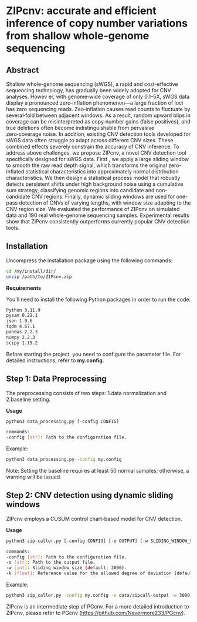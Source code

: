 # ZIPcnv: accurate and efficient inference of copy number variations from shallow whole-genome sequencing

## Abstract
Shallow whole-genome sequencing (sWGS), a rapid and cost-effective sequencing technology, has gradually been widely adopted for CNV analyses. Howev er, with genome‑wide coverage of only 0.1–5X, sWGS data display a pronounced zero‑inflation phenomenon—a large fraction of loci has zero sequencing reads. Zeo‑inflation causes read counts to fluctuate by several‑fold between adjacent windows. As a result, random upward blips in coverage can be misinterpreted as copy‑number gains (false positives), and true deletions often become indistinguishable from pervasive zero‑coverage noise. In addition,  existing CNV detection tools developed for sWGS data often struggle to adapt across different CNV sizes. These combined effects severely constrain the accuracy of CNV inference. To address above challenges, we propose ZIPcnv, a novel CNV detection tool specifically designed for sWGS data. First , we apply a large sliding window to smooth the raw read depth signal, which transforms the original zero-inflated statistical characteristics into approximately normal distribution characteristics. We  then design a statistical process model that robustly detects persistent shifts under high background noise using a cumulative sum strategy, classifying genomic regions into candidate and non-candidate CNV regions. Finally, dynamic sliding windows are used for one-pass detection of CNVs of varying lengths, with window size adapting to the CNV region size. We evaluated the performance of ZIPcnv on simulated data and 190 real whole-genome sequencing samples. Experimental results show that ZIPcnv consistently outperforms currently popular CNV detection tools.


## Installation
Uncompress the installation package using the following commands:

```bash
cd /my/install/dir/
unzip /path/to/ZIPcnv.zip
```

**Requirements**

You'll need to install the following Python packages in order to run the code:

```bash
Python 3.11.9 
pysam 0.22.1
json 1.9.6
tqdm 4.67.1
pandas 2.2.3
numpy 2.2.3
scipy 1.15.2
```

Before starting the project, you need to configure the parameter file. For detailed instructions, refer to **my.config**. 


## Step 1: Data Preprocessing
The preprocessing consists of two steps: 1.data normalization and 2.baseline setting.

**Usage**
```bash
python3 data_processing.py [-config CONFIG]

commands:
-config [str]: Path to the configuration file.
```

Example:
```bash
python3 data_processing.py -config my.config
```

Note: Setting the baseline requires at least 50 normal samples; otherwise, a warning will be issued.

## Step 2: CNV detection using dynamic sliding windows 
ZIPcnv employs a CUSUM control chart-based model for CNV detection.

**Usage**
```bash
python3 zip-caller.py [-config CONFIG] [-o OUTPUT] [-w SLIDING_WINDOW_SIZE] [-k REFERENCE_VALUE]

commands:
-config [str]: Path to the configuration file.
-o [str]: Path to the output file.
-w [int]: Sliding window size (default: 3000).
-k [float]: Reference value for the allowed degree of deviation (default: 0.3).
```

Example:
```bash
python3 zip_caller.py -config my.config -o data/zipcall-output -w 3000 -k 0.3
```

ZIPcnv is an intermediate step of PGcnv. For a more detailed introduction to ZIPcnv, please refer to PGcnv (https://github.com/Nevermore233/PGcnv).
